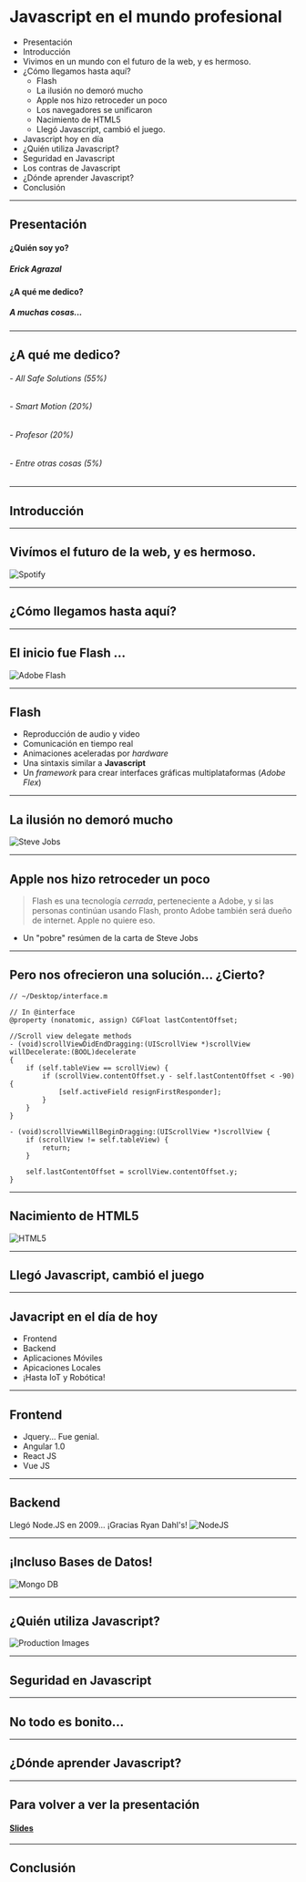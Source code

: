 # Javascript en el mundo profesional 
- Presentación
- Introducción
- Vivimos en un mundo con el futuro de la web, y es hermoso.
- ¿Cómo llegamos hasta aquí?
  * Flash
  * La ilusión no demoró mucho
  * Apple nos hizo retroceder un poco
  * Los navegadores se unificaron
  * Nacimiento de HTML5
  * Llegó Javascript, cambió el juego.
- Javascript hoy en día
- ¿Quién utiliza Javascript?
- Seguridad en Javascript
- Los contras de Javascript
- ¿Dónde aprender Javascript?
- Conclusión

---

## Presentación
#### ¿Quién soy yo?
##### Erick Agrazal
#### ¿A qué me dedico?
##### A muchas cosas...

---

¿A qué me dedico?
-----------------
###### - All Safe Solutions (55%)
###### - Smart Motion (20%)
###### - Profesor (20%)
###### - Entre otras cosas (5%)

---

## Introducción

---

## Vivímos el futuro de la web, y es hermoso.
![Spotify](https://cdn-images-1.medium.com/max/800/1*7L09qgc4Xnz_vRVAKW-hhg.png)

---

## ¿Cómo llegamos hasta aquí?

---

El inicio fue Flash ...
------------------

![Adobe Flash](https://addons.cdn.mozilla.net/user-media/previews/full/144/144974.png?modified=1413224838 "Logo de Adobe Flash")

---

Flash
-----

- Reproducción de audio y video
- Comunicación en tiempo real
- Animaciones aceleradas por _hardware_
- Una sintaxis similar a **Javascript**
- Un *framework* para crear interfaces gráficas multiplataformas (*Adobe Flex*) 

---

La ilusión no demoró mucho
--------------------------

![Steve Jobs](https://qph.ec.quoracdn.net/main-qimg-2fd2f7529b33f1ccd1f95d62ad0a66e2-c "Imagen de Steve Jobs")

---

Apple nos hizo retroceder un poco
---------------------------------

>Flash es una tecnología *cerrada*, perteneciente a Adobe, y si las personas continúan usando Flash, pronto Adobe también será dueño de internet. Apple no quiere eso.
- Un "pobre" resúmen de la carta de Steve Jobs


---

Pero nos ofrecieron una solución... ¿Cierto?
--------------------------------------------

```
// ~/Desktop/interface.m

// In @interface
@property (nonatomic, assign) CGFloat lastContentOffset;

//Scroll view delegate methods
- (void)scrollViewDidEndDragging:(UIScrollView *)scrollView willDecelerate:(BOOL)decelerate
{
    if (self.tableView == scrollView) {
        if (scrollView.contentOffset.y - self.lastContentOffset < -90) {
            [self.activeField resignFirstResponder];
        }
    }
}

- (void)scrollViewWillBeginDragging:(UIScrollView *)scrollView {
    if (scrollView != self.tableView) {
        return;
    }

    self.lastContentOffset = scrollView.contentOffset.y;
}
```

---

Nacimiento de HTML5
-------------------

![HTML5](https://cdn-images-1.medium.com/max/800/1*Lk7YWiSeDYGd-ITVUXbBbA.png "HTML5 Logo")


---

Llegó Javascript, cambió el juego
---------------------------------

---

Javacript en el día de hoy
--------------------------

- Frontend
- Backend
- Aplicaciones Móviles
- Apicaciones Locales
- ¡Hasta IoT y Robótica!

---

Frontend
--------

- Jquery... Fue genial.
- Angular 1.0
- React JS
- Vue JS

---

Backend
-------

Llegó Node.JS en 2009... ¡Gracias Ryan Dahl's!
![NodeJS](assets/nodejs_logo.svg "Node JS Logo")

---

¡Incluso Bases de Datos!
------------------------

![Mongo DB](assets/mongodb_logo.png "Mongo logo")

---

¿Quién utiliza Javascript?
--------------------------

![Production Images](assets/production_js_logo.png "Production Images")

---

Seguridad en Javascript
-----------------------

---

No todo es bonito...
-------------------------

---

¿Dónde aprender Javascript?
---------------------------



---

## Para volver a ver la presentación
#### [Slides](https://github.com/ErickAgrazal/javascript-in-the-real-world/blob/master/PITCHME.md)

---

## Conclusión